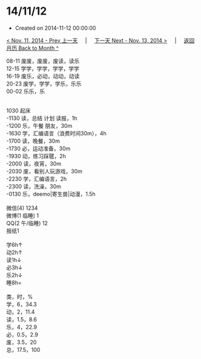 # 14/11/12

- Created on 2014-11-12 00:00:00

[< Nov. 11, 2014 - Prev 上一天](_archived/lifelogs/2014/11/d11.md) &nbsp; &nbsp; | &nbsp; &nbsp; [下一天 Next - Nov. 13, 2014 >](_archived/lifelogs/2014/11/d13.md) &nbsp; &nbsp; |  &nbsp; &nbsp; [返回月历 Back to Month ^](_archived/lifelogs/2014/11/index.md)

08-11 废废，废废，废读，读乐<br/>12-15 学学，学学，学学，学学<br/>16-19 废乐，必动，动动，动读<br/>20-23 废学，学学，学乐，乐乐<br/>00-02 乐乐，乐<div><br/></div>1030 起床<br/>-1130 读，总结 计划 读报，1h<br/>-1200 乐，午餐 朋友，30m<br/>-1630 学，汇编语言（浪费时间30m），4h<br/>-1700 读，晚餐，30m<br/>-1730 必，运动准备，30m<br/>-1930 动，练习踩毽，2h<br/>-2000 读，夜宵，30m<br/>-2030 废，看别人玩游戏，30m<br/>-2230 学，汇编语言，2h<br/>-2300 读，洗澡，30m<br/>-0130 乐，deemo|寄生兽|动漫，1.5h<div><br/></div>微信(4) 1234<br/>微博(1 临睡) 1<br/>QQ(2 午/临睡) 12<br/>报纸1<div><br/></div>学6h↑<br/>动2h↑<br/>读1h↓<br/>必3h↓<br/>乐2h↓<br/>睡8h=<div><br/></div>类，时，%<br/>学，6，34.3<br/>动，2，11.4</div><div>读，1.5，8.6<br/>乐，4，22.9<br/>必，0.5，2.9<br/>废，3.5，20<br/>总，17.5，100</div>
